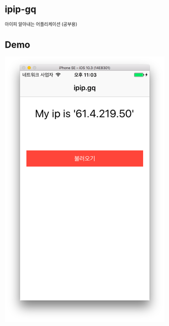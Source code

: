 # ipip-gq
아이피 알아내는 어플리케이션 (공부용)

# Demo
![ipip-gq](https://github.com/harak00/ipip-gq/blob/master/demo.png?raw=true)
